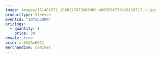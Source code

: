 ```yaml
---
image: images/131402572_1800227673468480_4609594733416110717_n.jpg
producttype: Sleeves
eventId: "1mYu6cGMR"
pricings:
  - quantity: 1
    price: 30
onsale: true
asin: s-0SSAvE01I
merchandise: comiket
---
```

